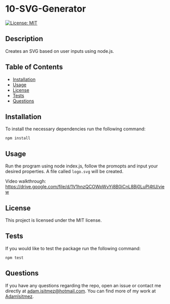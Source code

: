 # 10-SVG-Generator

  [![License: MIT](https://img.shields.io/badge/License-MIT-yellow.svg)](https://opensource.org/licenses/MIT)

  ## Description
  Creates an SVG based on user inputs using node.js.

  ## Table of Contents
  - [Installation](#installation)
  - [Usage](#usage)
  - [License](#license)
  - [Tests](#tests)
  - [Questions](#questions)

  ## Installation

  To install the necessary dependencies run the following command:  
  ~~~
  npm install
  ~~~

  ## Usage
  Run the program using node index.js, follow the promopts and input your desired properties. 
  A file called ```logo.svg``` will be created.

  Video walkthrough:
  https://drive.google.com/file/d/1V1hnzQCOWpWvYj8B0iCnL8Bj0LuPl4tU/view

  ## License
  This project is licensed under the MIT license.
  
  ## Tests
  If you would like to test the package run the following command:  
  ~~~
  npm test
  ~~~

  ## Questions
  If you have any questions regarding the repo, open an issue or contact me directly at adam.isitmez@hotmail.com. You can find more of my work at [AdamIsitmez](https://github.com/AdamIsitmez).
